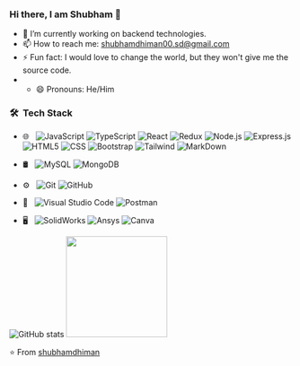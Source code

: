 ### Hi there, I am Shubham 👋
- 🔭 I’m currently working on backend technologies.
- 📫 How to reach me: shubhamdhiman00.sd@gmail.com
- ⚡ Fun fact: I would love to change the world, but they won't give me the source code.
- - 😄 Pronouns: He/Him

<h3> 🛠 &nbsp;Tech Stack</h3>

- 🌐 &nbsp;
  ![JavaScript](https://img.shields.io/badge/-JavaScript-333333?style=flat&logo=javascript)
    ![TypeScript](https://img.shields.io/badge/-TypeScript-333333?style=flat&logo=typescript)
  ![React](https://img.shields.io/badge/-React-333333?style=flat&logo=react)
    ![Redux](https://img.shields.io/badge/-Redux-333333?style=flat&logo=redux)
  ![Node.js](https://img.shields.io/badge/-Node.js-333333?style=flat&logo=node.js)
   ![Express.js](https://img.shields.io/badge/-ExpressJS-333333?style=flat&logo=expressjs)
  ![HTML5](https://img.shields.io/badge/-HTML5-333333?style=flat&logo=HTML5)
  ![CSS](https://img.shields.io/badge/-CSS-333333?style=flat&logo=CSS3&logoColor=1572B6)
  ![Bootstrap](https://img.shields.io/badge/-Bootstrap-333333?style=flat&logo=bootstrap&logoColor=563D7C)
    ![Tailwind](https://img.shields.io/badge/-TailwindCSS-333333?style=flat&logo=tailwindcss&logoColor=563D7C)
  ![MarkDown](https://img.shields.io/badge/-Markdown-333333?style=flat&logo=markdown)
  
- 🛢 &nbsp;
  ![MySQL](https://img.shields.io/badge/-MySQL-333333?style=flat&logo=mysql)
  ![MongoDB](https://img.shields.io/badge/-MongoDB-333333?style=flat&logo=mongodb)
- ⚙️ &nbsp;
  ![Git](https://img.shields.io/badge/-Git-333333?style=flat&logo=git)
  ![GitHub](https://img.shields.io/badge/-GitHub-333333?style=flat&logo=github)
- 🔧 &nbsp;
  ![Visual Studio Code](https://img.shields.io/badge/-Visual%20Studio%20Code-333333?style=flat&logo=visual-studio-code&logoColor=007ACC)
    ![Postman](https://img.shields.io/badge/-Postman-333333?style=flat&logo=postman&logoColor=007ACC)
  
- 🖥 &nbsp;
  ![SolidWorks](https://img.shields.io/badge/-Solidworks-333333?style=flat&logo=solid-works)
  ![Ansys](https://img.shields.io/badge/-Ansys-333333?style=flat&logo=ansys)
    ![Canva](https://img.shields.io/badge/-Canva-333333?style=flat&logo=canva)


![GitHub stats](https://github-readme-stats.vercel.app/api?username=shubhamdhiman&show_icons=true)
<img height="180em" src="https://github-readme-stats.vercel.app/api/top-langs/?username=shubhamdhiman&theme=buefy&layout=compact" />


⭐️ From [shubhamdhiman](https://github.com/shubhamdhiman)
